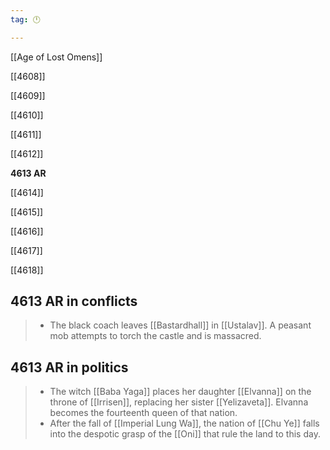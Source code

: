 ```yaml
---
tag: 🕛

---
```

[[Age of Lost Omens]]


[[4608]]

[[4609]]

[[4610]]

[[4611]]

[[4612]]

**4613 AR**

[[4614]]

[[4615]]

[[4616]]

[[4617]]

[[4618]]



## 4613 AR in conflicts

>  - The black coach leaves [[Bastardhall]] in [[Ustalav]]. A peasant mob attempts to torch the castle and is massacred.


## 4613 AR in politics

>  - The witch [[Baba Yaga]] places her daughter [[Elvanna]] on the throne of [[Irrisen]], replacing her sister [[Yelizaveta]]. Elvanna becomes the fourteenth queen of that nation.
>  - After the fall of [[Imperial Lung Wa]], the nation of [[Chu Ye]] falls into the despotic grasp of the [[Oni]] that rule the land to this day.






